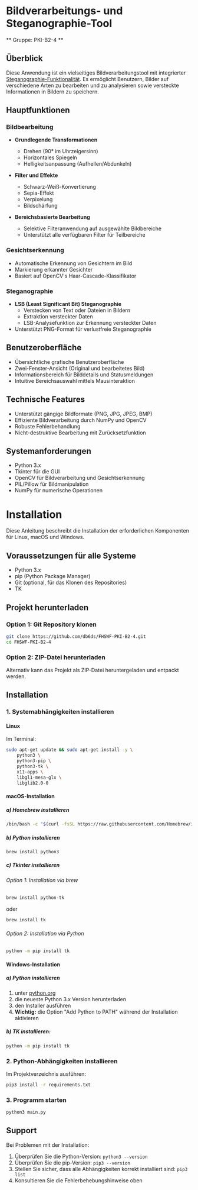 # Bildverarbeitungs- und Steganographie-Tool
** Gruppe: PKI-B2-4 **

## Überblick
Diese Anwendung ist ein vielseitiges Bildverarbeitungstool mit integrierter [Steganographie-Funktionalität](docs/README-StegoTool). Es ermöglicht Benutzern, Bilder auf verschiedene Arten zu bearbeiten und zu analysieren sowie versteckte Informationen in Bildern zu speichern.

## Hauptfunktionen

### Bildbearbeitung
- **Grundlegende Transformationen**
  - Drehen (90° im Uhrzeigersinn)
  - Horizontales Spiegeln
  - Helligkeitsanpassung (Aufhellen/Abdunkeln)

- **Filter und Effekte**
  - Schwarz-Weiß-Konvertierung
  - Sepia-Effekt
  - Verpixelung
  - Bildschärfung

- **Bereichsbasierte Bearbeitung**
  - Selektive Filteranwendung auf ausgewählte Bildbereiche
  - Unterstützt alle verfügbaren Filter für Teilbereiche

### Gesichtserkennung
- Automatische Erkennung von Gesichtern im Bild
- Markierung erkannter Gesichter
- Basiert auf OpenCV's Haar-Cascade-Klassifikator

### Steganographie
- **LSB (Least Significant Bit) Steganographie**
  - Verstecken von Text oder Dateien in Bildern
  - Extraktion versteckter Daten
  - LSB-Analysefunktion zur Erkennung versteckter Daten
- Unterstützt PNG-Format für verlustfreie Steganographie

## Benutzeroberfläche
- Übersichtliche grafische Benutzeroberfläche
- Zwei-Fenster-Ansicht (Original und bearbeitetes Bild)
- Informationsbereich für Bilddetails und Statusmeldungen
- Intuitive Bereichsauswahl mittels Mausinteraktion

## Technische Features
- Unterstützt gängige Bildformate (PNG, JPG, JPEG, BMP)
- Effiziente Bildverarbeitung durch NumPy und OpenCV
- Robuste Fehlerbehandlung
- Nicht-destruktive Bearbeitung mit Zurücksetzfunktion

## Systemanforderungen
- Python 3.x
- Tkinter für die GUI
- OpenCV für Bildverarbeitung und Gesichtserkennung
- PIL/Pillow für Bildmanipulation
- NumPy für numerische Operationen

# Installation
Diese Anleitung beschreibt die Installation der erforderlichen Komponenten für Linux, macOS und Windows.

## Voraussetzungen für alle Systeme

- Python 3.x
- pip (Python Package Manager)
- Git (optional, für das Klonen des Repositories)
- TK

## Projekt herunterladen

### Option 1: Git Repository klonen
```bash
git clone https://github.com/db6ds/FHSWF-PKI-B2-4.git
cd FHSWF-PKI-B2-4
```

### Option 2: ZIP-Datei herunterladen
Alternativ kann das Projekt als ZIP-Datei heruntergeladen und entpackt werden.

## Installation

### 1. Systemabhängigkeiten installieren
#### Linux
Im Terminal:
```bash
sudo apt-get update && sudo apt-get install -y \
    python3 \
    python3-pip \
    python3-tk \
    x11-apps \
    libgl1-mesa-glx \
    libglib2.0-0
```

#### macOS-Installation
##### a) Homebrew installieren
```bash
/bin/bash -c "$(curl -fsSL https://raw.githubusercontent.com/Homebrew/install/HEAD/install.sh)"
```
##### b) Python installieren
```bash
brew install python3
```
##### c) Tkinter installieren
###### Option 1: Installation via brew
```bash
brew install python-tk
```
oder 
```bash
brew install tk
```
###### Option 2: Installation via Python
```bash
python -m pip install tk
```

#### Windows-Installation
##### a) Python installieren
1. unter [python.org](https://www.python.org/downloads/)
2. die neueste Python 3.x Version herunterladen
3. den Installer ausführen
4. **Wichtig:** die Option "Add Python to PATH" während der Installation aktivieren
##### b) TK installieren:
```bash
python -m pip install tk
```


### 2. Python-Abhängigkeiten installieren
Im Projektverzeichnis ausführen:
```bash
pip3 install -r requirements.txt
```

### 3. Programm starten
```bash
python3 main.py
```


## Support

Bei Problemen mit der Installation:
1. Überprüfen Sie die Python-Version: `python3 --version`
2. Überprüfen Sie die pip-Version: `pip3 --version`
3. Stellen Sie sicher, dass alle Abhängigkeiten korrekt installiert sind: `pip3 list`
4. Konsultieren Sie die Fehlerbehebungshinweise oben
